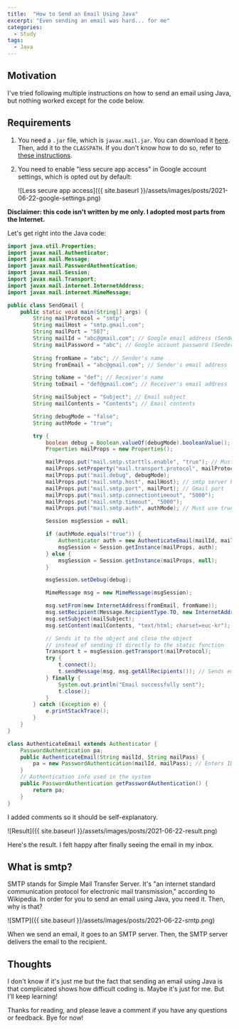 ```yaml
---
title:  "How to Send an Email Using Java"
excerpt: "Even sending an email was hard... for me"
categories:
  - Study
tags:
  - Java
---
```


## Motivation

I've tried following multiple instructions on how to send an email using Java, but nothing worked except for the code below.

## Requirements

1. You need a <code>.jar</code> file, which is <code>javax.mail.jar</code>. You can download it [here](https://javaee.github.io/javamail/). Then, add it to the <code>CLASSPATH</code>. If you don't know how to do so, refer to [these instructions](https://www.geeksforgeeks.org/how-to-add-jar-file-to-classpath-in-java/).

2. You need to enable "less secure app access" in Google account settings, which is opted out by default:

   ![Less secure app access]({{ site.baseurl }}/assets/images/posts/2021-06-22-google-settings.png)

**Disclaimer: this code isn't written by me only. I adopted most parts from the Internet.**

Let's get right into the Java code:

```java
import java.util.Properties;
import javax.mail.Authenticator;
import javax.mail.Message;
import javax.mail.PasswordAuthentication;
import javax.mail.Session;
import javax.mail.Transport;
import javax.mail.internet.InternetAddress;
import javax.mail.internet.MimeMessage;

public class SendGmail {
	public static void main(String[] args) {
		String mailProtocol = "smtp";
		String mailHost = "smtp.gmail.com";
		String mailPort = "587";
		String mailId = "abc@gmail.com"; // Google email address (Sender)
		String mailPassword = "abc"; // Google account password (Sender)
		
		String fromName = "abc"; // Sender's name
		String fromEmail = "abc@gmail.com"; // Sender's email address

		String toName = "def"; // Receiver's name
		String toEmail = "def@gmail.com"; // Receiver's email address

		String mailSubject = "Subject"; // Email subject
		String mailContents = "Contents"; // Email contents

		String debugMode = "false";
		String authMode = "true";

		try {
			boolean debug = Boolean.valueOf(debugMode).booleanValue();
			Properties mailProps = new Properties();

			mailProps.put("mail.smtp.starttls.enable", "true"); // Must use true for gmail
			mailProps.setProperty("mail.transport.protocol", mailProtocol); 
			mailProps.put("mail.debug", debugMode);
			mailProps.put("mail.smtp.host", mailHost); // smtp server host
			mailProps.put("mail.smtp.port", mailPort); // Gmail port
			mailProps.put("mail.smtp.connectiontimeout", "5000");
			mailProps.put("mail.smtp.timeout", "5000");
			mailProps.put("mail.smtp.auth", authMode); // Must use true for gmail

			Session msgSession = null;

			if (authMode.equals("true")) {
		        Authenticator auth = new AuthenticateEmail(mailId, mailPassword);
				msgSession = Session.getInstance(mailProps, auth);
			} else {
				msgSession = Session.getInstance(mailProps, null); 
			}

			msgSession.setDebug(debug);

			MimeMessage msg = new MimeMessage(msgSession);

			msg.setFrom(new InternetAddress(fromEmail, fromName));
			msg.setRecipient(Message.RecipientType.TO, new InternetAddress(toEmail, toName));
			msg.setSubject(mailSubject);
			msg.setContent(mailContents, "text/html; charset=euc-kr");

			// Sends it to the object and close the object
			// instead of sending it directly to the static function
			Transport t = msgSession.getTransport(mailProtocol);
			try {
				t.connect();
				t.sendMessage(msg, msg.getAllRecipients()); // Sends email
			} finally {
				System.out.println("Email successfully sent");
				t.close();
			}
		} catch (Exception e) {
			e.printStackTrace();
		}
	}
}

class AuthenticateEmail extends Authenticator {
    PasswordAuthentication pa;
    public AuthenticateEmail(String mailId, String mailPass) {
        pa = new PasswordAuthentication(mailId, mailPass); // Enters ID and password
    }
    // Authentication info used in the system
    public PasswordAuthentication getPasswordAuthentication() {
        return pa;
    }
}
```

I added comments so it should be self-explanatory.

![Result]({{ site.baseurl }}/assets/images/posts/2021-06-22-result.png)

Here's the result. I felt happy after finally seeing the email in my inbox.

## What is smtp?

SMTP stands for Simple Mail Transfer Server. It's "an internet standard communication protocol for electronic mail transmission," according to Wikipedia. In order for you to send an email using Java, you need it. Then, why is that?

![SMTP]({{ site.baseurl }}/assets/images/posts/2021-06-22-smtp.png)

When we send an email, it goes to an SMTP server. Then, the SMTP server delivers the email to the recipient.

## Thoughts

I don't know if it's just me but the fact that sending an email using Java is that complicated shows how difficult coding is. Maybe it's just for me. But I'll keep learning!

Thanks for reading, and please leave a comment if you have any questions or feedback. Bye for now!